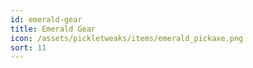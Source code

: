 ```yaml
---
id: emerald-gear
title: Emerald Gear
icon: /assets/pickletweaks/items/emerald_pickaxe.png
sort: 11
---
```


